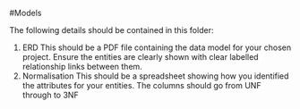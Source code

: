 #Models

The following details should be contained in this folder:
1.  ERD
    This should be a PDF file containing the data model for your chosen project.  Ensure the entities are clearly shown with clear labelled relationship links between them.
3.  Normalisation
    This should be a spreadsheet showing how you identified the attributes for your entities.  The columns should go from UNF through to 3NF